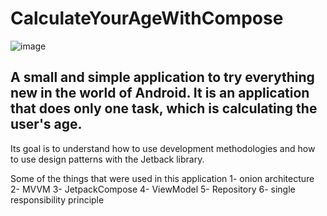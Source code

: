 # CalculateYourAgeWithCompose
![image](https://github.com/user-attachments/assets/8a504d5e-1fdc-4413-bca8-90df8eb4f172)

## A small and simple application to try everything new in the world of Android. It is an application that does only one task, which is calculating the user's age.

Its goal is to understand how to use development methodologies and how to use design patterns with the Jetback library.

Some of the things that were used in this application
1- onion architecture
2- MVVM
3- JetpackCompose
4- ViewModel
5- Repository
6- single responsibility principle

